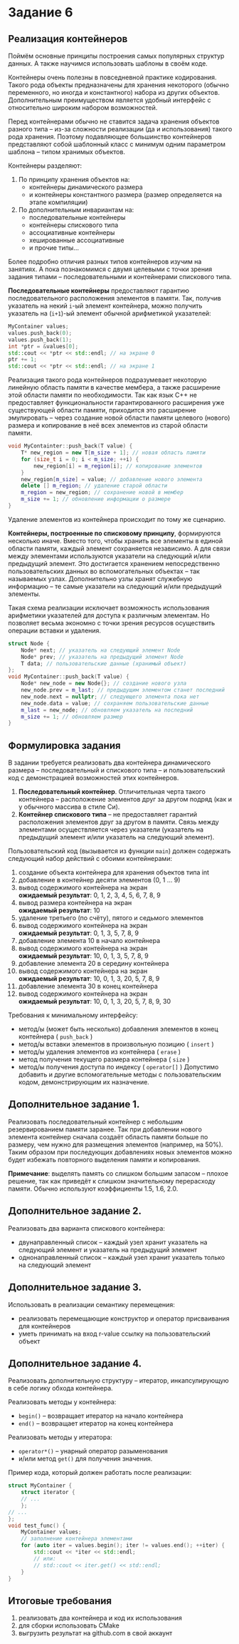 # Задание 6

## Реализация контейнеров

Поймём основные принципы построения самых популярных структур данных. А также научимся
использовать шаблоны в своём коде.

Контейнеры очень полезны в повседневной практике кодирования. Такого рода объекты
предназначены для хранения некоторого (обычно переменного, но иногда и константного) набора
из других объектов. Дополнительным преимуществом является удобный интерфейс с относительно
широким набором возможностей.

Перед контейнерами обычно не ставится задача хранения объектов разного типа – из-за сложности
реализации (да и использования) такого рода хранения. Поэтому подавляющее большинство
контейнеров представляют собой шаблонный класс с минимум одним параметром шаблона –
типом хранимых объектов.

Контейнеры разделяют:

1. По принципу хранения объектов на:
    * контейнеры динамического размера
    * и контейнеры константного размера (размер определяется на этапе компиляции)
2. По дополнительным инвариантам на:
    * последовательные контейнеры
    * контейнеры спискового типа
    * ассоциативные контейнеры
    * хешированные ассоциативные
    * и прочие типы...

Более подробно отличия разных типов контейнеров изучим на занятиях. А пока познакомимся с
двумя целевыми с точки зрения задания типами – последовательными и контейнерами спискового
типа.

**Последовательные контейнеры** предоставляют гарантию последовательного расположения
элементов в памяти. Так, получив указатель на некий `i`-ый элемент контейнера, можно получить
указатель на (`i+1`)-ый элемент обычной арифметикой указателей:

```cpp
MyContainer values;
values.push_back(0);
values.push_back(1);
int *ptr = &values[0];
std::cout << *ptr << std::endl; // на экране 0
ptr += 1;
std::cout << *ptr << std::endl; // на экране 1
```
Реализация такого рода контейнеров подразумевает некоторую линейную область памяти в
качестве мембера, а также расширение этой области памяти по необходимости. Так как язык C++
не предоставляет функциональности гарантированного расширения уже существующей области
памяти, приходится это расширение эмулировать – через создание новой области памяти целевого
(нового) размера и копирование в неё всех элементов из старой области памяти.

```cpp
void MyContainter::push_back(T value) {
    T* new_region = new T[m_size + 1]; // новая область памяти
    for (size_t i = 0; i < m_size; ++i) {
        new_region[i] = m_region[i]; // копирование элементов
    }
    new_region[m_size] = value; // добавление нового элемента
    delete [] m_region; // удаление старой области
    m_region = new_region; // сохранение новой в мембер
    m_size += 1; // обновление информации о размере
}
```
Удаление элементов из контейнера происходит по тому же сценарию.

**Контейнеры, построенные по списковому принципу**, формируются несколько иначе. Вместо того,
чтобы хранить все элементы в единой области памяти, каждый элемент сохраняется независимо. А
для связи между элементами используются указатели на следующий и/или предыдущий элемент.
Это достигается хранением непосредственно пользовательских данных во вспомогательных
объектах – так называемых узлах. Дополнительно узлы хранят служебную информацию – те самые
указатели на следующий и/или предыдущий элементы.

Такая схема реализации исключает возможность использования арифметики указателей для
доступа к различным элементам. Но позволяет весьма экономно c точки зрения ресурсов
осуществить операции вставки и удаления.

```cpp
struct Node {
    Node* next; // указатель на следующий элемент Node
    Node* prev; // указатель на предыдущий элемент Node
    T data; // пользовательские данные (хранимый объект)
};
void MyContainer::push_back(T value) {
    Node* new_node = new Node{}; // создание нового узла
    new_node.prev = m_last; // предыдущим элементом станет последний
    new_node.next = nullptr; // следующего элемента пока нет
    new_node.data = value; // сохраняем пользовательские данные
    m_last = new_node; // обновляем указатель на последний
    m_size += 1; // обновляем размер
}
```

## Формулировка задания
В задании требуется реализовать два контейнера динамического размера – последовательный и
спискового типа – и пользовательский код с демонстрацией возможностей этих контейнеров.

1. **Последовательный контейнер**. Отличительная черта такого контейнера – расположение элементов друг за другом подряд (как и у обычного массива в стиле Си).
2. **Контейнер спискового типа** – не предоставляет гарантий расположения элементов друг за другом в памяти. Связь между элементами осуществляется через указатели (указатель на предыдущий элемент и/или указатель на следующий элемент).

Пользовательский код (вызывается из функции `main`) должен содержать следующий набор действий с обоими контейнерами:

1. создание объекта контейнера для хранения объектов типа int
2. добавление в контейнер десяти элементов (0, 1 ... 9)
3. вывод содержимого контейнера на экран<br>
   **ожидаемый результат**: 0, 1, 2, 3, 4, 5, 6, 7, 8, 9
4. вывод размера контейнера на экран<br>
   **ожидаемый результат**: 10
5. удаление третьего (по счёту), пятого и седьмого элементов
6. вывод содержимого контейнера на экран<br>
   **ожидаемый результат**: 0, 1, 3, 5, 7, 8, 9
7. добавление элемента 10 в начало контейнера
8. вывод содержимого контейнера на экран<br>
   **ожидаемый результат**: 10, 0, 1, 3, 5, 7, 8, 9
9. добавление элемента 20 в середину контейнера
10. вывод содержимого контейнера на экран<br>
   **ожидаемый результат**: 10, 0, 1, 3, 20, 5, 7, 8, 9
11. добавление элемента 30 в конец контейнера
12. вывод содержимого контейнера на экран<br>
   **ожидаемый результат**: 10, 0, 1, 3, 20, 5, 7, 8, 9, 30

Требования к минимальному интерфейсу:
* метод/ы (может быть несколько) добавления элементов в конец контейнера ( `push_back` )
* метод/ы вставки элементов в произвольную позицию ( `insert` )
* метод/ы удаления элементов из контейнера ( `erase` )
* метод получения текущего размера контейнера ( `size` )
* метод/ы получения доступа по индексу ( `operator[]` )
Допустимо добавить и другие  вспомогательные методы с пользовательским кодом, демонстрирующим их назначение.


## Дополнительное задание 1.

Реализовать последовательный контейнер с небольшим резервированием памяти заранее. Так при добавлении нового элемента контейнер сначала создаёт область памяти больше по размеру, чем нужно для размещения элементов (например, на 50%). Таким образом при последующих добавлениях новых элементов можно будет избежать повторного выделения памяти и копирования.

**Примечание**: выделять память со слишком большим запасом – плохое решение, так как приведёт к слишком значительному перерасходу памяти. Обычно используют коэффициенты 1.5, 1.6, 2.0.

## Дополнительное задание 2.

Реализовать два варианта спискового контейнера:

* двунаправленный список – каждый узел хранит указатель на следующий элемент и указатель на предыдущий элемент
* однонаправленный список – каждый узел хранит указатель только на следующий элемент

## Дополнительное задание 3.

Использовать в реализации семантику перемещения:

* реализовать перемещающие конструктор и оператор присваивания для контейнеров
* уметь принимать на вход r-value ссылку на пользовательский объект

## Дополнительное задание 4.

Реализовать дополнительную структуру – итератор, инкапсулирующую в себе логику обхода контейнера.

Реализовать методы у контейнера:

* `begin()` – возвращает итератор на начало контейнера
* `end()` – возвращает итератор на конец контейнера

Реализовать методы у итератора:

* `operator*()` – унарный оператор разыменования
* и/или метод `get()` для получения значения.

Пример кода, который должен работать после реализации:

```cpp
struct MyContainer {
    struct iterator {
    // ...
    };
// ...
};
void test_func() {
    MyContainer values;
    // заполнение контейнера элементами
    for (auto iter = values.begin(); iter != values.end(); ++iter) {
        std::cout << *iter << std::endl;
        // или:
        // std::cout << iter.get() << std::endl;
    }
}
```

## Итоговые требования
1. реализовать два контейнера и код их использования
2. для сборки использовать CMake
3. выгрузить результат на github.com в свой аккаунт
